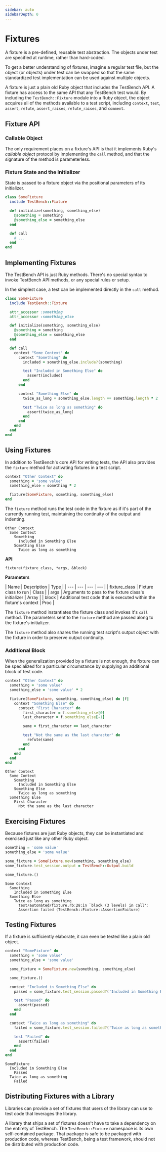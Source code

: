 ```yaml
---
sidebar: auto
sidebarDepth: 0
---
```


# Fixtures

A fixture is a pre-defined, reusable test abstraction. The objects under test are specified at runtime, rather than hard-coded.

To get a better understanding of fixtures, imagine a regular test file, but the object (or objects) under test can be swapped so that the same standardized test implementation can be used against multiple objects.

A fixture is just a plain old Ruby object that includes the TestBench API. A fixture has access to the same API that any TestBench test would. By including the `TestBench::Fixture` module into a Ruby object, the object acquires all of the methods available to a test script, including `context`, `test`, `assert`, `refute`, `assert_raises`, `refute_raises`, and `comment`.

## Fixture API

### Callable Object

The only requirement places on a fixture's API is that it implements Ruby's _callable object_ protocol by implementing the `call` method, and that the signature of the method is parameterless.

### Fixture State and the Initializer

State is passed to a fixture object via the positional parameters of its initializer.

``` ruby
class SomeFixture
  include TestBench::Fixture

  def initialize(something, something_else)
    @something = something
    @something_else = something_else
  end

  def call
    # ...
  end
end
```

## Implementing Fixtures

The TestBench API is just Ruby methods. There's no special syntax to invoke TestBench API methods, or any special rules or setup.

In the simplest case, a test can be implemented directly in the `call` method.

``` ruby
class SomeFixture
  include TestBench::Fixture

  attr_accessor :something
  attr_accessor :something_else

  def initialize(something, something_else)
    @something = something
    @something_else = something_else
  end

  def call
    context "Some Context" do
      context "Something" do
        included = something_else.include?(something)

        test "Included in Something Else" do
          assert(included)
        end
      end

      context "Something Else" do
        twice_as_long = something_else.length == something.length * 2

        test "Twice as long as something" do
          assert(twice_as_long)
        end
      end
    end
  end
end
```

## Using Fixtures

In addition to TestBench's core API for writing tests, the API also provides the `fixture` method for activating fixtures in a test script.

``` ruby
context "Other Context" do
  something = 'some value'
  something_else = something * 2

  fixture(SomeFixture, something, something_else)
end
```

The `fixture` method runs the test code in the fixture as if it's part of the currently running test, maintaining the continuity of the output and indenting.

```
Other Context
  Some Context
    Something
      Included in Something Else
    Something Else
      Twice as long as something
```

**API**

`fixture(fixture_class, *args, &block)`

**Parameters**

| Name | Description | Type |
| --- | --- | --- | --- |
| fixture_class | Fixture class to run | Class |
| args | Arguments to pass to the fixture class's initializer | Array |
| block | Additional test code that is executed within the fixture's context | Proc |

The `fixture` method instantiates the fixture class and invokes it's `call` method. The parameters sent to the `fixture` method are passed along to the fixture's initializer.

The `fixture` method also shares the running test script's output object with the fixture in order to preserve output continuity.

### Additional Block

When the generalization provided by a fixture is not enough, the fixture can be specialized for a particular circumstance by supplying an additional block of test code.

``` ruby
context "Other Context" do
  something = 'some value'
  something_else = 'some value' * 2

  fixture(SomeFixture, something, something_else) do |f|
    context "Something Else" do
      context "First Character" do
        first_character = f.something_else[0]
        last_character = f.something_else[-1]

        same = first_character == last_character

        test "Not the same as the last character" do
          refute(same)
        end
      end
    end
  end
end
```

```
Other Context
  Some Context
    Something
      Included in Something Else
    Something Else
      Twice as long as something
  Something Else
    First Character
      Not the same as the last character
```

## Exercising Fixtures

Because fixtures are just Ruby objects, they can be instantiated and exercised just like any other Ruby object.

``` ruby
something = 'some value'
something_else = 'some value'

some_fixture = SomeFixture.new(something, something_else)
some_fixture.test_session.output = TestBench::Output.build

some_fixture.()
```

```
Some Context
  Something
    Included in Something Else
  Something Else
    Twice as long as something
      test/automated/fixture.rb:28:in `block (3 levels) in call':
      Assertion failed (TestBench::Fixture::AssertionFailure)
```

## Testing Fixtures

If a fixture is sufficiently elaborate, it can even be tested like a plain old object.

``` ruby
context "SomeFixture" do
  something = 'some value'
  something_else = 'some value'

  some_fixture = SomeFixture.new(something, something_else)

  some_fixture.()

  context "Included in Something Else" do
    passed = some_fixture.test_session.passed?('Included in Something Else')

    test "Passed" do
      assert(passed)
    end
  end

  context "Twice as long as something" do
    failed = some_fixture.test_session.failed?('Twice as long as something')

    test "Failed" do
      assert(failed)
    end
  end
end
```

```
SomeFixture
  Included in Something Else
    Passed
  Twice as long as something
    Failed
```

## Distributing Fixtures with a Library

Libraries can provide a set of fixtures that users of the library can use to test code that leverages the library.

A library that ships a set of fixtures doesn't have to take a dependency on the entirety of TestBench. The `TestBench::Fixture` namespace is its own self-contained package. That package is safe to be packaged with production code, whereas TestBench, being a test framework, should not be distributed with production code.
